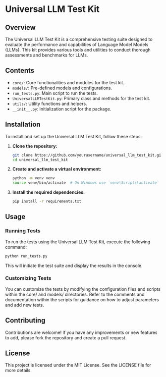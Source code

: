 # Universal LLM Test Kit

## Overview

The Universal LLM Test Kit is a comprehensive testing suite designed to evaluate the performance and capabilities of Language Model Models (LLMs). This kit provides various tools and utilities to conduct thorough assessments and benchmarks for LLMs.

## Contents

- `core/`: Core functionalities and modules for the test kit.
- `models/`: Pre-defined models and configurations.
- `run_tests.py`: Main script to run the tests.
- `UniversalLLMTestKit.py`: Primary class and methods for the test kit.
- `utils/`: Utility functions and helpers.
- `__init__.py`: Initialization script for the package.

## Installation

To install and set up the Universal LLM Test Kit, follow these steps:

1. **Clone the repository:**

    ```sh
    git clone https://github.com/yourusername/universal_llm_test_kit.git
    cd universal_llm_test_kit
    ```

2. **Create and activate a virtual environment:**

    ```sh
    python -m venv venv
    source venv/bin/activate  # On Windows use `venv\Scripts\activate`
    ```

3. **Install the required dependencies:**

    ```sh
    pip install -r requirements.txt
    ```

## Usage

### Running Tests

To run the tests using the Universal LLM Test Kit, execute the following command:

```sh
python run_tests.py
```

This will initiate the test suite and display the results in the console.

### Customizing Tests
You can customize the tests by modifying the configuration files and scripts within the core/ and models/ directories. Refer to the comments and documentation within the scripts for guidance on how to adjust parameters and add new tests.

## Contributing
Contributions are welcome! If you have any improvements or new features to add, please fork the repository and create a pull request.

## License
This project is licensed under the MIT License. See the LICENSE file for more details.
